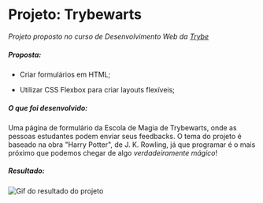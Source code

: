 # Projeto: Trybewarts

_Projeto proposto no curso de Desenvolvimento Web da_ [_Trybe_](https://www.betrybe.com/)

##### Proposta:
-   Criar formulários em HTML;

-   Utilizar CSS Flexbox para criar layouts flexíveis;

##### O que foi desenvolvido:
Uma página de formulário da Escola de Magia de Trybewarts, onde as pessoas estudantes podem enviar seus feedbacks. O tema do projeto é baseado na obra "Harry Potter", de J. K. Rowling, já que programar é o mais próximo que podemos chegar de algo _verdadeiramente mágico_! 

##### Resultado:
![Gif do resultado do projeto]()
